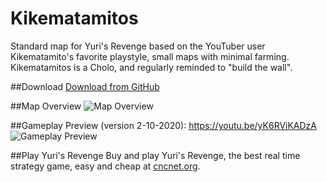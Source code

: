 # Kikematamitos
Standard map for Yuri's Revenge based on the YouTuber user Kikematamito's favorite playstyle, small maps with minimal farming. Kikematamitos is a Cholo, and regularly reminded to "build the wall".

##Download
[Download from GitHub](https://github.com/republic-development/Kikematamitos/releases)

##Map Overview
![Map Overview](https://github.com/republic-development/Kikematamitos/blob/master/%5B4%5D%20Kikematamitos.png?raw=true)

##Gameplay Preview (version 2-10-2020): https://youtu.be/yK6RViKADzA
![Gameplay Preview](https://i.imgur.com/NWdlspR.jpeg)

##Play Yuri's Revenge
Buy and play Yuri's Revenge, the best real time strategy game, easy and cheap at [cncnet.org](https://cncnet.org/yuris-revenge).
